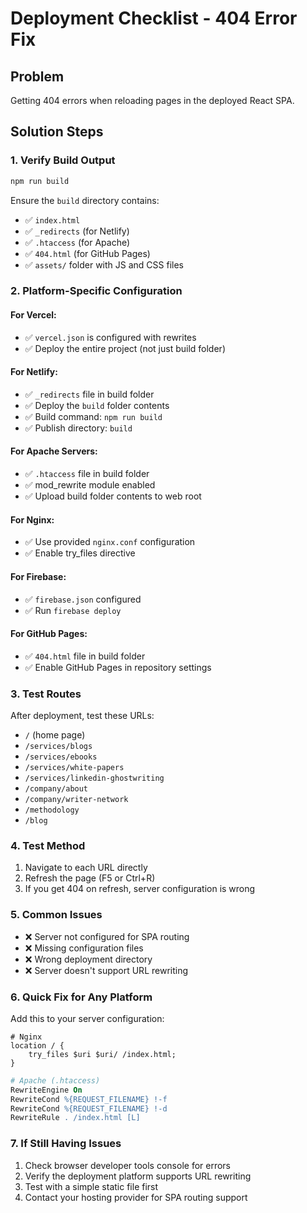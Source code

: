 # Deployment Checklist - 404 Error Fix

## Problem
Getting 404 errors when reloading pages in the deployed React SPA.

## Solution Steps

### 1. Verify Build Output
```bash
npm run build
```
Ensure the `build` directory contains:
- ✅ `index.html`
- ✅ `_redirects` (for Netlify)
- ✅ `.htaccess` (for Apache)
- ✅ `404.html` (for GitHub Pages)
- ✅ `assets/` folder with JS and CSS files

### 2. Platform-Specific Configuration

#### For Vercel:
- ✅ `vercel.json` is configured with rewrites
- ✅ Deploy the entire project (not just build folder)

#### For Netlify:
- ✅ `_redirects` file in build folder
- ✅ Deploy the `build` folder contents
- ✅ Build command: `npm run build`
- ✅ Publish directory: `build`

#### For Apache Servers:
- ✅ `.htaccess` file in build folder
- ✅ mod_rewrite module enabled
- ✅ Upload build folder contents to web root

#### For Nginx:
- ✅ Use provided `nginx.conf` configuration
- ✅ Enable try_files directive

#### For Firebase:
- ✅ `firebase.json` configured
- ✅ Run `firebase deploy`

#### For GitHub Pages:
- ✅ `404.html` file in build folder
- ✅ Enable GitHub Pages in repository settings

### 3. Test Routes
After deployment, test these URLs:
- `/` (home page)
- `/services/blogs`
- `/services/ebooks`
- `/services/white-papers`
- `/services/linkedin-ghostwriting`
- `/company/about`
- `/company/writer-network`
- `/methodology`
- `/blog`

### 4. Test Method
1. Navigate to each URL directly
2. Refresh the page (F5 or Ctrl+R)
3. If you get 404 on refresh, server configuration is wrong

### 5. Common Issues
- ❌ Server not configured for SPA routing
- ❌ Missing configuration files
- ❌ Wrong deployment directory
- ❌ Server doesn't support URL rewriting

### 6. Quick Fix for Any Platform
Add this to your server configuration:
```nginx
# Nginx
location / {
    try_files $uri $uri/ /index.html;
}
```

```apache
# Apache (.htaccess)
RewriteEngine On
RewriteCond %{REQUEST_FILENAME} !-f
RewriteCond %{REQUEST_FILENAME} !-d
RewriteRule . /index.html [L]
```

### 7. If Still Having Issues
1. Check browser developer tools console for errors
2. Verify the deployment platform supports URL rewriting
3. Test with a simple static file first
4. Contact your hosting provider for SPA routing support
